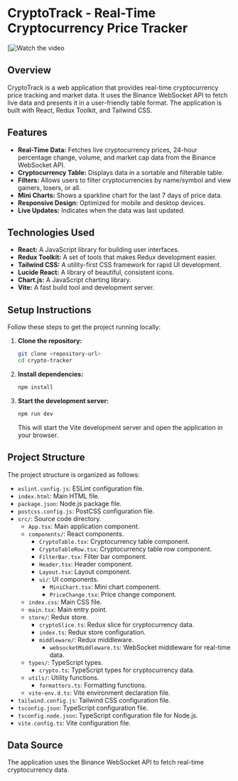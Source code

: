 # CryptoTrack - Real-Time Cryptocurrency Price Tracker





[![Watch the video](https://www.loom.com/embed/94aec07655034c528024d5b6457fa121?sid=16c0cc95-3c94-4fbe-81d8-04f8ee01e4c6)


## Overview

CryptoTrack is a web application that provides real-time cryptocurrency price tracking and market data. It uses the Binance WebSocket API to fetch live data and presents it in a user-friendly table format. The application is built with React, Redux Toolkit, and Tailwind CSS.

## Features

*   **Real-Time Data:** Fetches live cryptocurrency prices, 24-hour percentage change, volume, and market cap data from the Binance WebSocket API.
*   **Cryptocurrency Table:** Displays data in a sortable and filterable table.
*   **Filters:** Allows users to filter cryptocurrencies by name/symbol and view gainers, losers, or all.
*   **Mini Charts:** Shows a sparkline chart for the last 7 days of price data.
*   **Responsive Design:** Optimized for mobile and desktop devices.
*   **Live Updates:** Indicates when the data was last updated.

## Technologies Used

*   **React:** A JavaScript library for building user interfaces.
*   **Redux Toolkit:** A set of tools that makes Redux development easier.
*   **Tailwind CSS:** A utility-first CSS framework for rapid UI development.
*   **Lucide React:** A library of beautiful, consistent icons.
*   **Chart.js:** A JavaScript charting library.
*   **Vite:** A fast build tool and development server.

## Setup Instructions

Follow these steps to get the project running locally:

1.  **Clone the repository:**

    ```bash
    git clone <repository-url>
    cd crypto-tracker
    ```

2.  **Install dependencies:**

    ```bash
    npm install
    ```

3.  **Start the development server:**

    ```bash
    npm run dev
    ```

    This will start the Vite development server and open the application in your browser.

## Project Structure

The project structure is organized as follows:

*   `eslint.config.js`: ESLint configuration file.
*   `index.html`: Main HTML file.
*   `package.json`: Node.js package file.
*   `postcss.config.js`: PostCSS configuration file.
*   `src/`: Source code directory.
    *   `App.tsx`: Main application component.
    *   `components/`: React components.
        *   `CryptoTable.tsx`: Cryptocurrency table component.
        *   `CryptoTableRow.tsx`: Cryptocurrency table row component.
        *   `FilterBar.tsx`: Filter bar component.
        *   `Header.tsx`: Header component.
        *   `Layout.tsx`: Layout component.
        *   `ui/`: UI components.
            *   `MiniChart.tsx`: Mini chart component.
            *   `PriceChange.tsx`: Price change component.
    *   `index.css`: Main CSS file.
    *   `main.tsx`: Main entry point.
    *   `store/`: Redux store.
        *   `cryptoSlice.ts`: Redux slice for cryptocurrency data.
        *   `index.ts`: Redux store configuration.
        *   `middleware/`: Redux middleware.
            *   `websocketMiddleware.ts`: WebSocket middleware for real-time data.
    *   `types/`: TypeScript types.
        *   `crypto.ts`: TypeScript types for cryptocurrency data.
    *   `utils/`: Utility functions.
        *   `formatters.ts`: Formatting functions.
    *   `vite-env.d.ts`: Vite environment declaration file.
*   `tailwind.config.js`: Tailwind CSS configuration file.
*   `tsconfig.json`: TypeScript configuration file.
*   `tsconfig.node.json`: TypeScript configuration file for Node.js.
*   `vite.config.ts`: Vite configuration file.

## Data Source

The application uses the Binance WebSocket API to fetch real-time cryptocurrency data.







